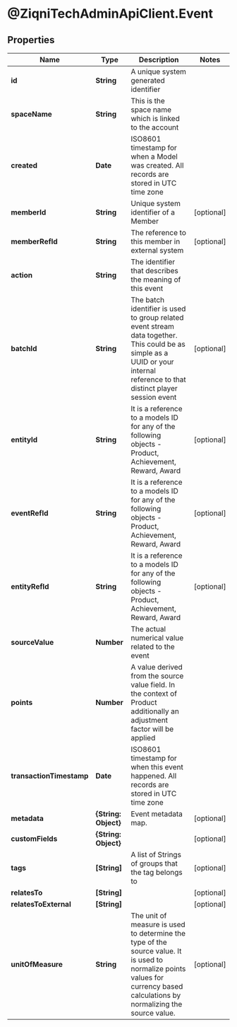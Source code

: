 # @ZiqniTechAdminApiClient.Event

## Properties

Name | Type | Description | Notes
------------ | ------------- | ------------- | -------------
**id** | **String** | A unique system generated identifier | 
**spaceName** | **String** | This is the space name which is linked to the account | 
**created** | **Date** | ISO8601 timestamp for when a Model was created. All records are stored in UTC time zone | 
**memberId** | **String** | Unique system identifier of a Member | [optional] 
**memberRefId** | **String** | The reference to this member in external system | [optional] 
**action** | **String** | The identifier that describes the meaning of this event | 
**batchId** | **String** | The batch identifier is used to group related event stream data together. This could be as simple as a UUID or your internal reference to that distinct player session event | [optional] 
**entityId** | **String** | It is a reference to a models ID for any of the following objects - Product, Achievement, Reward, Award | [optional] 
**eventRefId** | **String** | It is a reference to a models ID for any of the following objects - Product, Achievement, Reward, Award | [optional] 
**entityRefId** | **String** | It is a reference to a models ID for any of the following objects - Product, Achievement, Reward, Award | [optional] 
**sourceValue** | **Number** | The actual numerical value related to the event | 
**points** | **Number** | A value derived from the source value field. In the context of Product additionally an adjustment factor will be applied | 
**transactionTimestamp** | **Date** | ISO8601 timestamp for when this event happened. All records are stored in UTC time zone | 
**metadata** | **{String: Object}** | Event metadata map. | [optional] 
**customFields** | **{String: Object}** |  | [optional] 
**tags** | **[String]** | A list of Strings of groups that the tag belongs to | [optional] 
**relatesTo** | **[String]** |  | [optional] 
**relatesToExternal** | **[String]** |  | [optional] 
**unitOfMeasure** | **String** | The unit of measure is used to determine the type of the source value. It is used to normalize points values for currency based calculations by normalizing the source value. | [optional] 


